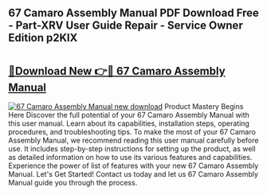 ## 67 Camaro Assembly Manual PDF Download Free - Part-XRV User Guide Repair - Service Owner Edition p2KlX

# <h2><a href="http://bc37651.oget.top/?id=67+Camaro+Assembly+Manual">🔗Download New 👉🔴 67 Camaro Assembly Manual</a></h2>

[![67 Camaro Assembly Manual new download](https://i.imgur.com/5g1atiW.png)](http://bc37651.oget.top/?id=67+Camaro+Assembly+Manual)
Product Mastery Begins Here Discover the full potential of your 67 Camaro Assembly Manual with this user manual. Learn about its capabilities, installation steps, operating procedures, and troubleshooting tips. To make the most of your 67 Camaro Assembly Manual, we recommend reading this user manual carefully before use. It includes step-by-step instructions for setting up the product, as well as detailed information on how to use its various features and capabilities. Experience the power of list of features with your new 67 Camaro Assembly Manual. Let's Get Started! Contact us today and let us 67 Camaro Assembly Manual guide you through the process.
